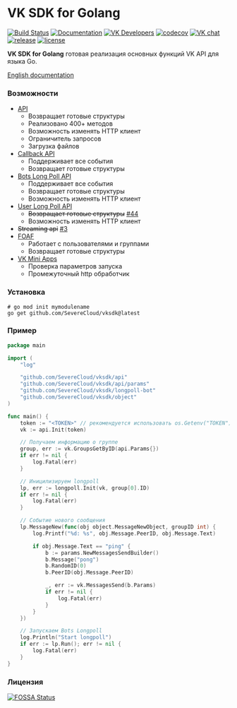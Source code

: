 # VK SDK for Golang

[![Build Status](https://travis-ci.com/SevereCloud/vksdk.svg?branch=master)](https://travis-ci.com/SevereCloud/vksdk)
[![Documentation](https://godoc.org/github.com/SevereCloud/vksdk?status.svg)](http://godoc.org/github.com/SevereCloud/vksdk)
[![VK Developers](https://img.shields.io/badge/developers-%234a76a8.svg?logo=VK&logoColor=white)](https://vk.com/dev/)
[![codecov](https://codecov.io/gh/SevereCloud/vksdk/branch/master/graph/badge.svg)](https://codecov.io/gh/SevereCloud/vksdk)
[![VK chat](https://img.shields.io/badge/chat-%234a76a8.svg?logo=VK&logoColor=white)](https://vk.me/join/AJQ1d6Or8Q00Y_CSOESfbqGt)
[![release](https://img.shields.io/github/v/tag/SevereCloud/vksdk?label=release)](https://github.com/SevereCloud/vksdk/releases)
[![license](https://img.shields.io/github/license/SevereCloud/vksdk.svg?maxAge=2592000)](https://github.com/SevereCloud/vksdk/blob/master/LICENSE)

**VK SDK for Golang** готовая реализация основных функций VK API для языка Go.

[English documentation](http://godoc.org/github.com/SevereCloud/vksdk)

### Возможности

- [API](https://github.com/SevereCloud/vksdk/tree/master/api#api)
  - Возвращает готовые структуры
  - Реализовано 400+ методов
  - Возможность изменять HTTP клиент
  - Ограничитель запросов
  - Загрузка файлов
- [Callback API](https://github.com/SevereCloud/vksdk/tree/master/callback#callback-api)
  - Поддерживает все события
  - Возвращает готовые структуры
- [Bots Long Poll API](https://github.com/SevereCloud/vksdk/tree/master/longpoll-bot#bots-long-poll-api)
  - Поддерживает все события
  - Возвращает готовые структуры
  - Возможность изменять HTTP клиент
- [User Long Poll API](https://github.com/SevereCloud/vksdk/tree/master/longpoll-user#user-long-poll-api)
  - ~~Возвращает готовые структуры~~ [#44](https://github.com/SevereCloud/vksdk/issues/44)
  - Возможность изменять HTTP клиент
- ~~Streaming api~~ [#3](https://github.com/SevereCloud/vksdk/issues/3)
- [FOAF](https://github.com/SevereCloud/vksdk/tree/master/foaf#foaf)
  - Работает с пользователями и группами
  - Возвращает готовые структуры
- [VK Mini Apps](https://github.com/SevereCloud/vksdk/tree/master/vkapps#vk-mini-apps)
  - Проверка параметров запуска
  - Промежуточный http обработчик

### Установка

```shell
# go mod init mymodulename
go get github.com/SevereCloud/vksdk@latest
```

### Пример

```go
package main

import (
	"log"

	"github.com/SevereCloud/vksdk/api"
	"github.com/SevereCloud/vksdk/api/params"
	"github.com/SevereCloud/vksdk/longpoll-bot"
	"github.com/SevereCloud/vksdk/object"
)

func main() {
	token := "<TOKEN>" // рекомендуется использовать os.Getenv("TOKEN")
	vk := api.Init(token)

	// Получаем информацию о группе
	group, err := vk.GroupsGetByID(api.Params{})
	if err != nil {
		log.Fatal(err)
	}

	// Иницилизируем longpoll
	lp, err := longpoll.Init(vk, group[0].ID)
	if err != nil {
		log.Fatal(err)
	}

	// Событие нового сообщения
	lp.MessageNew(func(obj object.MessageNewObject, groupID int) {
		log.Printf("%d: %s", obj.Message.PeerID, obj.Message.Text)

		if obj.Message.Text == "ping" {
			b := params.NewMessagesSendBuilder()
			b.Message("pong")
			b.RandomID(0)
			b.PeerID(obj.Message.PeerID)

			_, err := vk.MessagesSend(b.Params)
			if err != nil {
				log.Fatal(err)
			}
		}
	})

	// Запускаем Bots Longpoll
	log.Println("Start longpoll")
	if err := lp.Run(); err != nil {
		log.Fatal(err)
	}
}
```

### Лицензия

[![FOSSA Status](https://app.fossa.io/api/projects/git%2Bgithub.com%2FSevereCloud%2Fvksdk.svg?type=large)](https://app.fossa.io/projects/git%2Bgithub.com%2FSevereCloud%2Fvksdk?ref=badge_large)